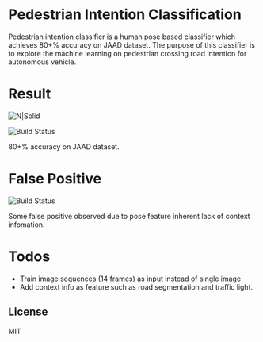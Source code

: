 # Pedestrian Intention Classification

Pedestrian intention classifier is a human pose based classifier which achieves 80+% accuracy on JAAD dataset. The purpose of this classifier is to explore the machine learning on pedestrian crossing road intention for autonomous vehicle.

# Result

![N|Solid](https://github.com/xiaofeng419/Pedestrian-Intention-Classification/blob/master/Image/I00220.png)

![Build Status](https://github.com/xiaofeng419/Pedestrian-Intention-Classification/blob/master/Image/I00240.png)


80+% accuracy on JAAD dataset.

# False Positive
![Build Status](https://github.com/xiaofeng419/Pedestrian-Intention-Classification/blob/master/Image/non-cross.png)

Some false positive observed due to pose feature inherent lack of context infomation.
 

# Todos

 - Train image sequences (14 frames) as input instead of single image
 - Add context info as feature such as road segmentation and traffic light.

License
----

MIT
